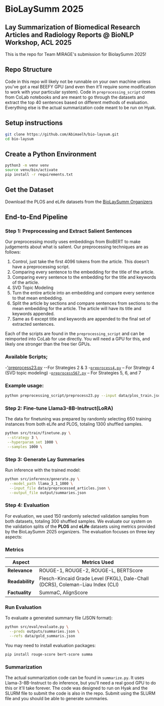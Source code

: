# BioLaySumm 2025
## Lay Summarization of Biomedical Research Articles and Radiology Reports @ BioNLP Workshop, ACL 2025

This is the repo for Team MIRAGE's submission for BiolaySumm 2025!

## Repo Structure
Code in this repo will likely not be runnable on your own machine unless you've got a real BEEFY GPU (and even then it'll require some modification to work with your particular system). Code in `preprocessing_script` comes from CoLab notebooks and are meant to go through the datasets and extract the top 40 sentences based on different methods of evaluation. Everything else is the actual summarization code meant to be run on Hyak.

## Setup instructions

```bash
git clone https://github.com/Abimaelh/bio-laysum.git
cd bio-laysum
```
## Create a Python Environment

```bash
python3 -m venv venv
source venv/bin/activate
pip install -r requirements.txt
```

## Get the Dataset

Download the PLOS and eLife datasets from the [BioLaySumm Organizers](https://biolaysumm.org/#data)

## End-to-End Pipeline
### Step 1: Preprocessing and Extract Salient Sentences

Our preprocessing mostly uses embeddings from BioBERT to make judgements about what is salient. Our preprocessing techniques are as follows:
1. Control, just take the first 4096 tokens from the article. This doesn't have a preprocessing script.
2. Comparing every sentence to the embedding for the title of the article.
3. Comparing every sentence to the embedding for the title and keywords of the article.
4. SVD Topic Modeling
5. Turn the entire article into an embedding and compare every sentence to that mean embedding.
6. Split the article by sections and compare sentences from sections to the mean embedding for the article. The article will have its title and keywords appended.
7. Same as 6 except title and keywords are appended to the final set of extracted sentences.

Each of the scripts are found in the `preprocessing_script` and can be reimported into CoLab for use directly. You will need a GPU for this, and likely one stronger than the free tier GPUs.

### Available Scripts;
-['preprocess23.py](./preprocessing_script/preprocess23.py) --For Strategies 2 & 3
-[`preprocess4.py`](./preprocessing_script/preprocess4.py) – For Strategy 4 (SVD topic modeling)
-[`preprocess567.py`](./preprocessing_script/preprocess567.py) – For Strategies 5, 6, and 7

### Example usage:
```bash
python preprocessing_script/preprocess23.py --input data/plos_train.json --output data/preprocessed_output.json
```
### Step 2: Fine-tune Llama3-8B-Instruct(LoRA)
The data for finetuning was prepared by randomly selecting 650 training instances from both eLife and PLOS, totaling 1300 shuffled samples.
 ```bash 
python src/train/finetune.py \
  --strategy 3 \
  --hyperparam_set 1000 \
  --samples 1000 \
```

### Step 3: Generate Lay Summaries
Run inference with the trained model:
```bash 
python src/inference/generate.py \
  --model_path llama_3_1_1000 \
  --input_file data/preprocessed_articles.json \
  --output_file output/summaries.json                              
```

### Step 4: Evaluation
For evaluation, we used 150 randomly selected validation samples from both datasets, totaling 300 shuffled samples.
We evaluate our system on the validation splits of the **PLOS** and **eLife** datasets using metrics provided by the BioLaySumm 2025 organizers. The evaluation focuses on three key aspects:

### Metrics

| Aspect           | Metrics Used                                                                   |
|------------------|--------------------------------------------------------------------------------|
| **Relevance**    | ROUGE-1, ROUGE-2, ROUGE-L, BERTScore                                           |
| **Readability**  | Flesch-Kincaid Grade Level (FKGL), Dale-Chall (DCRS), Coleman-Liau Index (CLI) |
| **Factuality**   | SummaC, AlignScore                                                             |


### Run Evaluation
To evaluate a generated summary file (JSON format):
```bash 
python src/eval/evaluate.py \
  --preds outputs/summaries.json \
  --refs data/gold_summaris.json 
```

You may need to install evaluation packages:
```bash
pip install rouge-score bert-score summa
```


### Summarization
The actual summarization code can be found in `summarize.py`. It uses Llama-3-8B-Instruct to do inference, but you'll need a real good GPU to do this or it'll take forever. The code was designed to run on Hyak and the SLURM file to submit the code is also in the repo. Submit using the SLURM file and you should be able to generate summaries.
